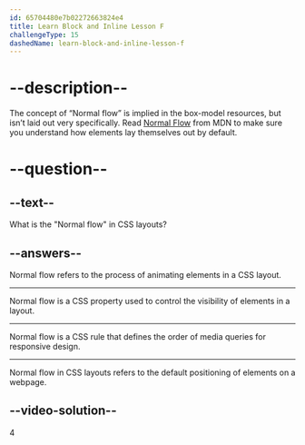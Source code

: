 ```yaml
---
id: 65704480e7b02272663824e4
title: Learn Block and Inline Lesson F
challengeType: 15
dashedName: learn-block-and-inline-lesson-f
---
```


# --description--

The concept of “Normal flow” is implied in the box-model resources, but isn’t laid out very specifically. Read <a href="https://developer.mozilla.org/en-US/docs/Learn/CSS/CSS_layout/Normal_Flow" target="_blank">Normal Flow</a> from MDN to make sure you understand how elements lay themselves out by default.

# --question--

## --text--

What is the "Normal flow" in CSS layouts?

## --answers--

Normal flow refers to the process of animating elements in a CSS layout.

---

Normal flow is a CSS property used to control the visibility of elements in a layout.

---

Normal flow is a CSS rule that defines the order of media queries for responsive design.

---

Normal flow in CSS layouts refers to the default positioning of elements on a webpage.

## --video-solution--

4
